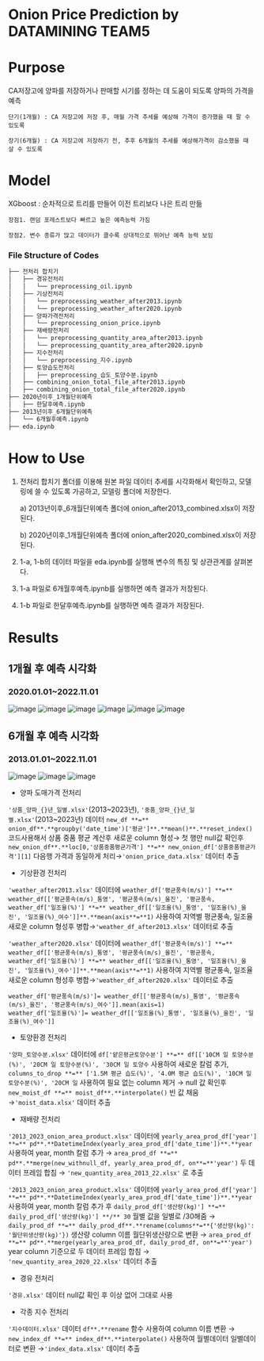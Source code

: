 # Onion Price Prediction by DATAMINING TEAM5 

# Purpose
CA저장고에 양파를 저장하거나 판매할 시기를 정하는 데 도움이 되도록 양파의 가격을 예측

    단기(1개월) : CA 저장고에 저장 후, 매월 가격 추세를 예상해 가격이 증가했을 때 팔 수 있도록
    
    장기(6개월) : CA 저장고에 저장하기 전, 추후 6개월의 추세를 예상해가격이 감소했을 때 살 수 있도록

# Model
XGboost : 순차적으로 트리를 만들어 이전 트리보다 나은 트리 만듦

    장점1. 랜덤 포레스트보다 빠르고 높은 예측능력 가짐
    
    장점2. 변수 종류가 많고 데이터가 클수록 상대적으로 뛰어난 예측 능력 보임


### File Structure of Codes

```bash
├── 전처리 합치기
│   ├── 경유전처리
│   │   └── preprocessing_oil.ipynb
│   ├── 기상전처리
│   │   └── preprocessing_weather_after2013.ipynb
│   │   └── preprocessing_weather_after2020.ipynb
│   ├── 양파가격전처리
│   │   └── preprocessing_onion_price.ipynb
│   ├── 재배량전처리
│   │   └── preprocessing_quantity_area_after2013.ipynb
│   │   └── preprocessing_quantity_area_after2020.ipynb
│   ├── 지수전처리
│   │   └── preprocessing_지수.ipynb
│   ├── 토양습도전처리
│   │   ├── preprocessing_습도_토양수분.ipynb
│   ├── combining_onion_total_file_after2013.ipynb
│   ├── combining_onion_total_file_after2020.ipynb
├── 2020년이후_1개월단위예측
│   ├── 한달후예측.ipynb
├── 2013년이후_6개월단위예측
│   └── 6개월후예측.ipynb
├── eda.ipynb
```


# How to Use
1. 전처리 합치기 폴더를 이용해 원본 파일 데이터 추세를 시각화해서 확인하고, 모델링에 쓸 수 있도록 가공하고, 모델링 폴더에 저장한다.
    
    a) 2013년이후_6개월단위예측 폴더에 onion_after2013_combined.xlsx이 저장된다.
    
    b) 2020년이후_1개월단위예측 폴더에 onion_after2020_combined.xlsx이 저장된다.
    
2. 1-a, 1-b의 데이터 파일을 eda.ipynb를 실행해 변수의 특징 및 상관관계를 살펴본다.
3. 1-a 파일로 6개월후예측.ipynb를 실행하면 예측 결과가 저장된다.
4. 1-b 파일로 한달후예측.ipynb를 실행하면 예측 결과가 저장된다.


# Results
## 1개월 후 예측 시각화
### 2020.01.01~2022.11.01 
![image](https://github.com/sunyeong007/DATAMINING_TEAM5_onion_price_prediction/assets/63898232/741f2588-3ab7-466f-b823-cb8c79eb1e20)
![image](https://github.com/sunyeong007/DATAMINING_TEAM5_onion_price_prediction/assets/63898232/b84b0aec-9882-4116-a5f8-56f24143216a)
![image](https://github.com/sunyeong007/DATAMINING_TEAM5_onion_price_prediction/assets/63898232/b903a052-fd44-40fd-bd7f-11efa495eea3)
![image](https://github.com/sunyeong007/DATAMINING_TEAM5_onion_price_prediction/assets/63898232/844ddac9-df65-4987-8f8f-1277ac2d0933)
![image](https://github.com/sunyeong007/DATAMINING_TEAM5_onion_price_prediction/assets/63898232/446447e3-f030-44df-b36c-54bfd7c2a8a2)
![image](https://github.com/sunyeong007/DATAMINING_TEAM5_onion_price_prediction/assets/63898232/004f0ea3-045f-4eb0-b10b-0b9515d50536)

## 6개월 후 예측 시각화
### 2013.01.01~2022.11.01 
![image](https://github.com/sunyeong007/DATAMINING_TEAM5_onion_price_prediction/assets/63898232/fded9c59-0354-4205-bca5-618fbb73143b)
![image](https://github.com/sunyeong007/DATAMINING_TEAM5_onion_price_prediction/assets/63898232/be48ff6d-b1e5-4024-a4ac-63757636b979)
![image](https://github.com/sunyeong007/DATAMINING_TEAM5_onion_price_prediction/assets/63898232/1da015a2-709d-40dd-af87-9c8d361e176b)






- 양파 도매가격 전처리

`'상품_양파_{}년_일별.xlsx'`(2013~2023년), `'중품_양파_{}년_일별.xlsx'`(2013~2023년) 데이터 `new_df **=** onion_df**.**groupby('date_time')['평균']**.**mean()**.**reset_index()` 코드사용해서 상품 중품 평균 계산후 새로운 column 형성→ 첫 행만 null값 확인후 `new_onion_df**.**loc[0,'상품중품평균가격'] **=** new_onion_df['상품중품평균가격'][1]` 다음행 가격과 동일하게 처리→`'onion_price_data.xlsx'` 데이터 추출 

- 기상환경 전처리

`'weather_after2013.xlsx'` 데이터에 `weather_df['평균풍속(m/s)'] **=** weather_df[['평균풍속(m/s)_통영', '평균풍속(m/s)_울진', '평균풍속,` `weather_df['일조율(%)'] **=** weather_df[['일조율(%)_통영', '일조율(%)_울진', '일조율(%)_여수']]**.**mean(axis**=**1)` 사용하여 지역별 평균풍속, 일조율 새로운 column 형성후 병합→`'weather_df_after2013.xlsx'` 데이터로 추출 

`'weather_after2020.xlsx'` 데이터에 `weather_df['평균풍속(m/s)'] **=** weather_df[['평균풍속(m/s)_통영', '평균풍속(m/s)_울진', '평균풍속,` `weather_df['일조율(%)'] **=** weather_df[['일조율(%)_통영', '일조율(%)_울진', '일조율(%)_여수']]**.**mean(axis**=**1)` 사용하여 지역별 평균풍속, 일조율 새로운 column 형성후 병합→`'weather_df_after2020.xlsx'` 데이터로 추출 

```
weather_df['평균풍속(m/s)']= weather_df[['평균풍속(m/s)_통영', '평균풍속(m/s)_울진', '평균풍속(m/s)_여수']].mean(axis=1)
weather_df['일조율(%)']= weather_df[['일조율(%)_통영', '일조율(%)_울진', '일조율(%)_여수']]
```

- 토양환경 전처리

`'양파_토양수분.xlsx'` 데이터에 `df['얕은평균토양수분'] **=** df[['10CM 일 토양수분(%)', '20CM 일 토양수분(%)', '30CM 일 토양수` 사용하여 새로운 칼럼 추가, `columns_to_drop **=** ['1.5M 평균 습도(%)', '4.0M 평균 습도(%)', '10CM 일 토양수분(%)', '20CM 일` 사용하여 필요 없는 column 제거 → null 값 확인후 `new_moist_df **=** moist_df**.**interpolate()` 빈 값 채움 →`'moist_data.xlsx'` 데이터 추출 

- 재배량 전처리

`'2013_2023_onion_area_product.xlsx'` 데이터에 `yearly_area_prod_df['year'] **=** pd**.**DatetimeIndex(yearly_area_prod_df['date_time'])**.**year`  사용하여 year, month  칼럼 추가 → `area_prod_df **=** pd**.**merge(new_withnull_df, yearly_area_prod_df, on**=**'year')` 두 데이터 프레임 합침 → `'new_quantity_area_2013_22.xlsx'` 로 추출

`'2013_2023_onion_area_product.xlsx'` 데이터에  `yearly_area_prod_df['year'] **=** pd**.**DatetimeIndex(yearly_area_prod_df['date_time'])**.**year`  사용하여 year, month  칼럼 추가 후 `daily_prod_df['생산량(kg)'] **=** daily_prod_df['생산량(kg)'] **/** 30` 월별 값을 일별로 /30해줌 → `daily_prod_df **=** daily_prod_df**.**rename(columns**=**{'생산량(kg)': '월단위생산량(kg)'})` 생산량 column 이름 월단위생산량으로 변환 → `area_prod_df **=** pd**.**merge(yearly_area_prod_df, daily_prod_df, on**=**'year')` year column 기준으로 두 데이터 프레임 합침 → `'new_quantity_area_2020_22.xlsx'` 데이터 추출 

- 경유 전처리

`'경유.xlsx'` 데이터 null값 확인 후 이상 없어 그대로 사용

- 각종 지수 전처리

`'지수데이터.xlsx'` 데이터 `df**.**rename` 함수 사용하여 column 이름 변환 → `new_index_df **=** index_df**.**interpolate()` 사용하여 월별데이터 일별데이터로 변환 →`'index_data.xlsx'` 데이터 추출
